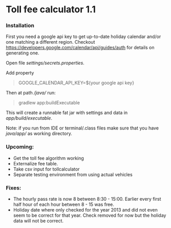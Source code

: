 # Toll fee calculator 1.1

### Installation

First you need a google api key to get up-to-date holiday calendar and/or one matching a different region.
Checkout https://developers.google.com/calendar/api/guides/auth for details on generating one.

Open file _settings/secrets.properties_.

Add property

> GOOGLE_CALENDAR_API_KEY=${your google api key}

Then at path _/java/_ run:

> gradlew app:buildExecutable

This will create a runnable fat jar with settings and data in _app/build/executable_.

Note: if you run from IDE or terminal/.class files make sure that you have _java/app/_ as working directory.

### Upcoming:

- Get the toll fee algorithm working
- Externalize fee table.
- Take csv input for tollcalculator
- Separate testing environment from using actual vehicles

### Fixes:

- The hourly pass rate is now 8 between 8:30 - 15:00. Earlier every first half hour of each hour between 8 -
  15 was free.
- Holiday date where only checked for the year 2013 and did not even seem to be correct for that year. Check
  removed for now but the holiday data will not be correct.

